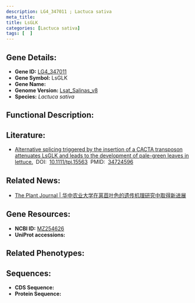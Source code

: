 ```yaml
---
description: LG4_347011 ; Lactuca sativa
meta_title:
title: LsGLK
categories: [Lactuca sativa]
tags: [  ]
---
```


## Gene Details:
- **Gene ID:**	[LG4_347011]()
- **Gene Symbol:** LsGLK
- **Gene Name:** 
- **Genome Version:** [Lsat_Salinas_v8]()
- **Species:** *Lactuca sativa*

## Functional Description:

## Literature:
   - [Alternative splicing triggered by the insertion of a CACTA transposon attenuates LsGLK and leads to the development of pale-green leaves in lettuce.]( https://onlinelibrary.wiley.com/doi/10.1111/tpj.15563)&nbsp;&nbsp;DOI:&nbsp;&nbsp;[10.1111/tpj.15563](https://onlinelibrary.wiley.com/doi/10.1111/tpj.15563)&nbsp;&nbsp;PMID:&nbsp;&nbsp;[34724596](https://pubmed.ncbi.nlm.nih.gov/34724596/)

## Related News:
   - [The Plant Journal | 华中农业大学在莴苣叶色的遗传机理研究中取得新进展](https://mp.weixin.qq.com/s?__biz=Mzg3MDEwNDEyMg==&mid=2247520314&idx=6&sn=b2c654c52abb9808b59e820bef7abd27&chksm=ce903d6ff9e7b4796a27bb2fbf070bed115e65b028b108fce91a53267203f4a9a70db08f09c3&scene=27#wechat_redirect)

## Gene Resources:
- **NCBI ID:** [MZ254626](https://www.ncbi.nlm.nih.gov/gene/?term=MZ254626)
- **UniProt accessions:** [](https://www.uniprot.org/uniprotkb//entry)

## Related Phenotypes:


## Sequences:
- **CDS Sequence:**
- **Protein Sequence:**
